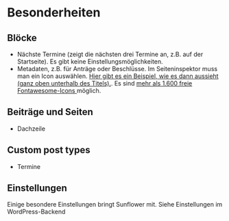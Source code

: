 # Besonderheiten

## Blöcke
- Nächste Termine (zeigt die nächsten drei Termine an, z.B. auf der Startseite). Es gibt keine Einstellungsmöglichkeiten.
- Metadaten, z.B. für Anträge oder Beschlüsse. Im Seiteninspektor muss man ein Icon auswählen. [Hier gibt es ein Beispiel, wie es dann aussieht (ganz oben unterhalb des Titels).](https://wordpress.tom-rose.de/demo/neckarstrasse-wird-fahrradstrasse/). Es sind [mehr als 1.600 freie Fontawesome-Icons ](https://fontawesome.com/icons?d=gallery&m=free) möglich.

## Beiträge und Seiten
- Dachzeile

## Custom post types
- Termine

## Einstellungen
Einige besondere Einstellungen bringt Sunflower mit. Siehe Einstellungen im WordPress-Backend